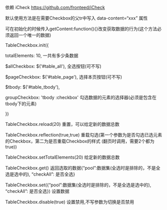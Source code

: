 依赖 iCheck https://github.com/fronteed/iCheck

默认使用方法是在需要Checkbox的父tr中写入 data-content=“xxx” 属性

可在初始化的时候传入getContent:function(){}改变获取数据的行为(这个方法必须返回一个唯一的数据)

TableCheckbox.init({

totalElements: 10, 
一共有多少条数据

$allCheckbox: $('#table_all'),
全选按钮(可不写)

$pageCheckbox: $('#table_page'),
选择本页按钮(可不写)

$tbody: $('#table_tbody'),

groupCheckbox: 'tbody :checkbox'
勾选数据的元素的选择器(必须是包含在tbody下的元素)

})

TableCheckbox.reload(20)
重置，可以给定新的数据总数

TableCheckbox.reflection(true,true)
重载勾选(第一个参数为是否勾选已选元素的Checkbox，第二为是否重载Checkbox的样式 (翻页时调用，需要2个都为true))

TableCheckbox.setTotalElements(20)
给定新的数据总数

TableCheckbox.get()
返回选取的数据{“pool”:数据集(全选时是排除的，不是全选是选中的), “checkAll”: 是否全选}

TableCheckbox.set({“pool”:数据集(全选时是排除的，不是全选是选中的), “checkAll”: 是否全选})
设置数据

TableCheckbox.disable(true)
设置禁用,不写参数为切换是否禁用
